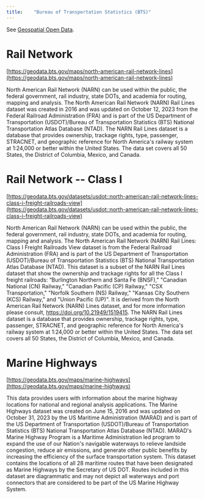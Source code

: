 ```yaml
---
title:    "Bureau of Transportation Statistics (BTS)"
---
```


See [Geospatial Open Data](https://geodata.bts.gov).


# Rail Network

[https://geodata.bts.gov/maps/north-american-rail-network-lines](https://geodata.bts.gov/maps/north-american-rail-network-lines)

North American Rail Network (NARN) can be used within the public, the federal 
government, rail industry, state DOTs, and academia for routing, mapping and 
analysis. The North American Rail Network (NARN) Rail Lines dataset was created 
in 2016 and was updated on October 12, 2023 from the Federal Railroad 
Administration (FRA) and is part of the US Department of Transportation 
(USDOT)/Bureau of Transportation Statistics (BTS) National Transportation Atlas 
Database (NTAD). The NARN Rail Lines dataset is a database that provides 
ownership, trackage rights, type, passenger, STRACNET, and geographic reference 
for North America's railway system at 1:24,000 or better within the United 
States. The data set covers all 50 States, the District of Columbia, Mexico, and 
Canada.


# Rail Network -- Class I

[https://geodata.bts.gov/datasets/usdot::north-american-rail-network-lines-class-i-freight-railroads-view](https://geodata.bts.gov/datasets/usdot::north-american-rail-network-lines-class-i-freight-railroads-view)

North American Rail Network (NARN) can be used within the public, the federal 
government, rail industry, state DOTs, and academia for routing, mapping and 
analysis. The North American Rail Network (NARN) Rail Lines: Class I Freight 
Railroads View dataset is from the Federal Railroad Administration (FRA) and is 
part of the US Department of Transportation (USDOT)/Bureau of Transportation 
Statistics (BTS) National Transportation Atlas Database (NTAD). This dataset is 
a subset of the NARN Rail Lines dataset that show the ownership and trackage 
rights for all the Class I freight railroads: “Burlington Northern and Santa Fe 
(BNSF),” "Canadian National (CN) Railway," "Canadian Pacific (CP) Railway," 
"CSX Transportation," "Norfolk Southern (NS) Railway," "Kansas City Southern 
(KCS) Railway," and "Union Pacific (UP)". It is derived from the North American 
Rail Network (NARN) Lines dataset, and for more information please consult, 
https://doi.org/10.21949/1519415. The NARN Rail Lines dataset is a database that
provides ownership, trackage rights, type, passenger, STRACNET, and geographic 
reference for North America's railway system at 1:24,000 or better within the 
United States. The data set covers all 50 States, the District of Columbia, 
Mexico, and Canada.


# Marine Highways

[https://geodata.bts.gov/maps/marine-highways](https://geodata.bts.gov/maps/marine-highways)

This data provides users with information about the marine highway locations for
national and regional analysis applications. The Marine Highways dataset was 
created on June 15, 2016 and was updated on October 31, 2023 by the US 
Maritime Administration (MARAD) and is part of the US Department of 
Transportation (USDOT)/Bureau of Transportation Statistics (BTS) National 
Transportation Atlas Database (NTAD). MARAD's Marine Highway Program is a 
Maritime Administration led program to expand the use of our Nation's navigable 
waterways to relieve landside congestion, reduce air emissions, and generate 
other public benefits by increasing the efficiency of the surface transportation 
system. This dataset contains the locations of all 28 maritime routes that have 
been designated as Marine Highways by the Secretary of US DOT. Routes included 
in this dataset are diagrammatic and may not depict all waterways and port 
connectors that are considered to be part of the US Marine Highway System.

